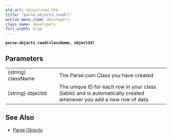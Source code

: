 ```yaml
---
old_url: objectread.htm
title: "parse.objects.read()"
active_menu_item: developers
class_name: developers
full_width: true
---
```



**`parse.objects.read(className, objectId)`**

## Parameters

<table>
<tr>
<td width="181">
{string} className

</td>
<td width="18">
</td>
<td width="681">
The Parse.com Class you have created

</td>
</tr>
<tr>
<td width="181">
{string} objectId
</td>
<td width="18">
</td>
<td width="681">
The unique ID for each row in your class (table) and is automatically created whenever you add a new row of data
</td>
</tr>
</table>

## See Also

- [Parse Objects](/developers/documentation/product-guide/advanced-features/parse/objects/)
